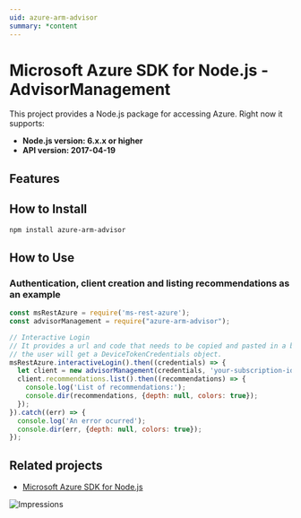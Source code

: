 ```yaml
---
uid: azure-arm-advisor
summary: *content
---
```


# Microsoft Azure SDK for Node.js - AdvisorManagement

This project provides a Node.js package for accessing Azure. Right now it supports:
- **Node.js version: 6.x.x or higher**
- **API version: 2017-04-19**

## Features


## How to Install

```bash
npm install azure-arm-advisor
```

## How to Use

### Authentication, client creation and listing recommendations as an example

 ```javascript
 const msRestAzure = require('ms-rest-azure');
 const advisorManagement = require("azure-arm-advisor");
 
 // Interactive Login
 // It provides a url and code that needs to be copied and pasted in a browser and authenticated over there. If successful, 
 // the user will get a DeviceTokenCredentials object.
 msRestAzure.interactiveLogin().then((credentials) => {
   let client = new advisorManagement(credentials, 'your-subscription-id');
   client.recommendations.list().then((recommendations) => {
     console.log('List of recommendations:');
     console.dir(recommendations, {depth: null, colors: true});
   });
 }).catch((err) => {
   console.log('An error ocurred');
   console.dir(err, {depth: null, colors: true});
 });
```

## Related projects

- [Microsoft Azure SDK for Node.js](https://github.com/Azure/azure-sdk-for-node)


![Impressions](https://azure-sdk-impressions.azurewebsites.net/api/impressions/azure-sdk-for-node%2Flib%2Fservices%2FadvisorManagement%2FREADME.png)
